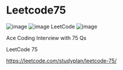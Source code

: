 # Leetcode75
![image](https://github.com/user-attachments/assets/2e29aa2b-a8dd-49a2-9d27-8056e0e88e00)
![image](https://github.com/user-attachments/assets/d8e8d3ee-56f4-4157-924f-56c1a64696f7)
LeetCode
![image](https://github.com/user-attachments/assets/2e29aa2b-a8dd-49a2-9d27-8056e0e88e00)

Ace Coding Interview with 75 Qs

LeetCode 75

https://leetcode.com/studyplan/leetcode-75/
